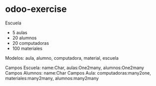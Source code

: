 # odoo-exercise

Escuela
- 5 aulas
- 20 alumnos
- 20 computadoras
- 100 materiales

Modelos: aula, alumno, computadora, material, escuela

Campos Escuela: name:Char, aulas:One2many, alumnos:One2many
Campos Alumnos: name:Char
Campos Aula: computadoras:many2one, materiales:many2many, alumnos:many2many
